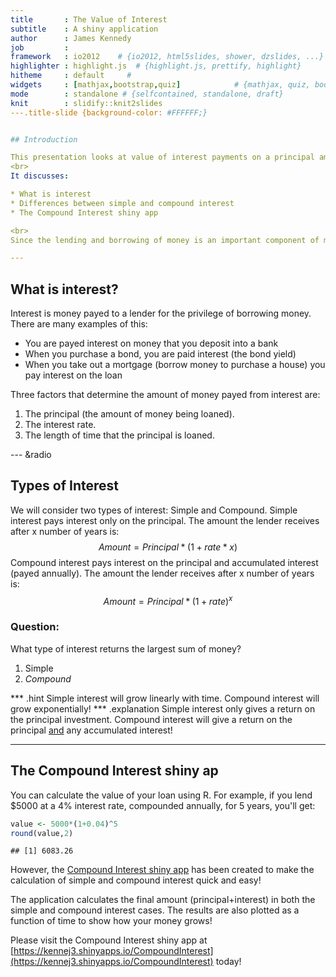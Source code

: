 ```yaml
---
title       : The Value of Interest
subtitle    : A shiny application
author      : James Kennedy
job         : 
framework   : io2012    # {io2012, html5slides, shower, dzslides, ...}
highlighter : highlight.js  # {highlight.js, prettify, highlight}
hitheme     : default     # 
widgets     : [mathjax,bootstrap,quiz]            # {mathjax, quiz, bootstrap}
mode        : standalone # {selfcontained, standalone, draft}
knit        : slidify::knit2slides
---.title-slide {background-color: #FFFFFF;}


## Introduction

This presentation looks at value of interest payments on a principal amount of money that is loaned to a borrower.  
<br>
It discusses:

* What is interest
* Differences between simple and compound interest
* The Compound Interest shiny app

<br>
Since the lending and borrowing of money is an important component of most economies, it is important to understand the effects and value of interest.

--- 
```


## What is interest?

Interest is money payed to a lender for the privilege of borrowing money. There are many examples of this:

* You are payed interest on money that you deposit into a bank
* When you purchase a bond, you are paid interest (the bond yield)
* When you take out a mortgage (borrow money to purchase a house) you pay interest on the loan

Three factors that determine the amount of money payed from interest are: 

1. The principal (the amount of money being loaned). 
2. The interest rate.
3. The length of time that the principal is loaned.

--- &radio

## Types of Interest

We will consider two types of interest: Simple and Compound.
Simple interest pays interest only on the principal.  The amount the lender receives after x number of years is: $$Amount = Principal*(1+rate*x)$$
Compound interest pays interest on the principal and accumulated interest (payed annually). The amount the lender receives after x number of years is: $$Amount = Principal*(1+rate)^{x}$$

### Question:
What type of interest returns the largest sum of money?

1. Simple
2. _Compound_

*** .hint
Simple interest will grow linearly with time. Compound interest will grow exponentially!
*** .explanation
Simple interest only gives a return on the principal investment. Compound interest will give a return on the principal <u>and</u> any accumulated interest!

---

## The Compound Interest shiny ap

You can calculate the value of your loan using R. For example, if you lend $5000 at a 4% interest rate, compounded annually, for 5 years, you'll get:


```r
value <- 5000*(1+0.04)^5
round(value,2)
```

```
## [1] 6083.26
```

However, the <u>Compound Interest shiny app</u> has been created to make the calculation of simple and compound interest quick and easy!

The application calculates the final amount (principal+interest) in both the simple and compound interest cases. The results are also plotted as a function of time to show how your money grows!

Please visit the Compound Interest shiny app at <br> [https://kennej3.shinyapps.io/CompoundInterest](https://kennej3.shinyapps.io/CompoundInterest) today!
